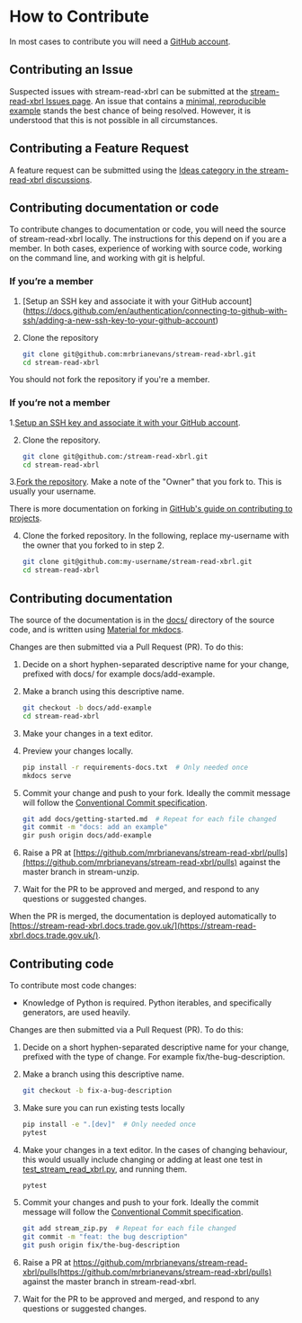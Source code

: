 # How to Contribute

In most cases to contribute you will need a [GitHub account](https://github.com/join).

## Contributing an Issue

Suspected issues with stream-read-xbrl can be submitted at the [stream-read-xbrl Issues page](https://github.com/mrbrianevans/stream-read-xbrl/issues).
An issue that contains a [minimal, reproducible example](https://stackoverflow.com/help/minimal-reproducible-example) stands the best chance of being resolved. However, it is understood that this is not possible in all circumstances.


## Contributing a Feature Request

A feature request can be submitted using the [Ideas category in the stream-read-xbrl discussions](https://github.com/mrbrianevans/stream-read-xbrl/discussions/categories/ideas).

## Contributing documentation or code

To contribute changes to documentation or code, you will need the source of stream-read-xbrl locally. The instructions for this depend on if you are a member. In both cases, experience of working with source code, working on the command line, and working with git is helpful.

### If you’re a member

1. [Setup an SSH key and associate it with your GitHub account] (https://docs.github.com/en/authentication/connecting-to-github-with-ssh/adding-a-new-ssh-key-to-your-github-account)

2. Clone the repository

    ```bash
    git clone git@github.com:mrbrianevans/stream-read-xbrl.git
    cd stream-read-xbrl
    ```

You should not fork the repository if you're a member.


### If you’re not a member

1.[Setup an SSH key and associate it with your GitHub account](https://docs.github.com/en/authentication/connecting-to-github-with-ssh/adding-a-new-ssh-key-to-your-github-account).

2. Clone the repository.

    ```bash
    git clone git@github.com:/stream-read-xbrl.git
    cd stream-read-xbrl
    ```

3.[Fork the repository](https://github.com/mrbrianevans/stream-unzip/fork). Make a note of the "Owner" that you fork to. This is usually your username.
  
  There is more documentation on forking in [GitHub's guide on contributing to projects](https://docs.github.com/en/get-started/quickstart/contributing-to-projects).
  
4. Clone the forked repository. In the following, replace my-username with the owner that you forked to in step 2.

    ```bash
    git clone git@github.com:my-username/stream-read-xbrl.git
    cd stream-read-xbrl
    ```

## Contributing documentation

The source of the documentation is in the [docs/](https://github.com/mrbrianevans/stream-read-xbrl/tree/master/docs) directory of the source code, and is written using [Material for mkdocs](https://squidfunk.github.io/mkdocs-material/).

Changes are then submitted via a Pull Request (PR). To do this:

1. Decide on a short hyphen-separated descriptive name for your change, prefixed with docs/ for example docs/add-example.

2. Make a branch using this descriptive name.

    ```bash
    git checkout -b docs/add-example
    cd stream-read-xbrl
    ```
    
3. Make your changes in a text editor.

4. Preview your changes locally.

    ```bash
    pip install -r requirements-docs.txt  # Only needed once
    mkdocs serve
    ```
    
5. Commit your change and push to your fork. Ideally the commit message will follow the [Conventional Commit specification](https://www.conventionalcommits.org/).

    ```bash
    git add docs/getting-started.md  # Repeat for each file changed
    git commit -m "docs: add an example"
    gir push origin docs/add-example
    ```
    
6. Raise a PR at [https://github.com/mrbrianevans/stream-read-xbrl/pulls](https://github.com/mrbrianevans/stream-read-xbrl/pulls) against the master branch in stream-unzip.

7. Wait for the PR to be approved and merged, and respond to any questions or suggested changes.

When the PR is merged, the documentation is deployed automatically to [https://stream-read-xbrl.docs.trade.gov.uk/](https://stream-read-xbrl.docs.trade.gov.uk/).


## Contributing code

To contribute most code changes:

- Knowledge of Python is required. Python iterables, and specifically generators, are used heavily.

Changes are then submitted via a Pull Request (PR). To do this:

1. Decide on a short hyphen-separated descriptive name for your change, prefixed with the type of change. For example fix/the-bug-description.

2. Make a branch using this descriptive name.

    ```bash
    git checkout -b fix-a-bug-description
    ```
    
3. Make sure you can run existing tests locally

    ```bash
    pip install -e ".[dev]"  # Only needed once
    pytest
    ```
    
4. Make your changes in a text editor. In the cases of changing behaviour, this would usually include changing or adding at least one test in [test_stream_read_xbrl.py](https://github.com/mrbrianevans/stream-unzip/blob/master/test_stream_read_xbrl.py), and running them.

    ```bash
    pytest
    ```
    
5. Commit your changes and push to your fork. Ideally the commit message will follow the [Conventional Commit specification](https://www.conventionalcommits.org/).

    ```bash
    git add stream_zip.py  # Repeat for each file changed
    git commit -m "feat: the bug description"
    git push origin fix/the-bug-description
    ```
    
6. Raise a PR at https://github.com/mrbrianevans/stream-read-xbrl/pulls(https://github.com/mrbrianevans/stream-read-xbrl/pulls) against the master branch in stream-read-xbrl.

7. Wait for the PR to be approved and merged, and respond to any questions or suggested changes.
